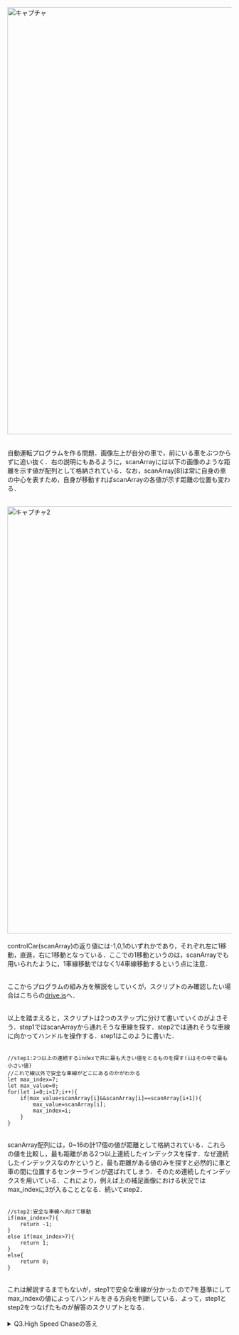 <img width="960" alt="キャプチャ" src="https://user-images.githubusercontent.com/64766627/178144112-1334c2dd-42d2-4a65-9aea-17fd911a0170.png"><br><br>

自動運転プログラムを作る問題．画像左上が自分の車で，前にいる車をぶつからずに追い抜く．右の説明にもあるように，scanArrayには以下の画像のような距離を示す値が配列として格納されている．なお，scanArray\[8\]は常に自身の車の中心を表すため，自身が移動すればscanArrayの各値が示す距離の位置も変わる．<br><br>

<img width="960" alt="キャプチャ2" src="https://user-images.githubusercontent.com/64766627/178144141-05828a05-e814-4554-b911-886ddd63252e.PNG"><br><br>
controlCar(scanArray)の返り値には-1,0,1のいずれかであり，それぞれ左に1移動，直進，右に1移動となっている．ここでの1移動というのは，scanArrayでも用いられたように，1車線移動ではなく1/4車線移動するという点に注意．<br><br>

ここからプログラムの組み方を解説をしていくが，スクリプトのみ確認したい場合はこちらの[drive.js](https://github.com/H0ndh11/CTF/blob/main/GoogleBeginnersQuest/drive.js)へ．<br><br>

以上を踏まえると，スクリプトは2つのステップに分けて書いていくのがよさそう．step1ではscanArrayから通れそうな車線を探す．step2では通れそうな車線に向かってハンドルを操作する．step1はこのように書いた．<br><br>

~~~
//step1:2つ以上の連続するindexで共に最も大きい値をとるものを探す(iはその中で最も小さい値)
//これで線以外で安全な車線がどこにあるのかがわかる
let max_index=7;
let max_value=0;
for(let i=0;i<17;i++){
    if(max_value<scanArray[i]&&scanArray[i]==scanArray[i+1]){
        max_value=scanArray[i];
        max_index=i;
    }
}
~~~
<br>
scanArray配列には，0~16の計17個の値が距離として格納されている．これらの値を比較し，最も距離がある2つ以上連続したインデックスを探す．なぜ連続したインデックスなのかというと，最も距離がある値のみを探すと必然的に車と車の間に位置するセンターラインが選ばれてしまう．そのため連続したインデックスを用いている．これにより，例えば上の補足画像における状況ではmax_indexに3が入ることとなる．続いてstep2．<br><br>

~~~
//step2:安全な車線へ向けて移動
if(max_index<7){
    return -1;
}
else if(max_index>7){
    return 1;
}
else{
    return 0;
}
~~~
<br>
これは解説するまでもないが，step1で安全な車線が分かったので7を基準にしてmax_indexの値によってハンドルをきる方向を判断している．よって，step1とstep2をつなげたものが解答のスクリプトとなる．<br><br>

<details>
<summary>Q3.High Speed Chaseの答え</summary>
CTF{cbe138a2cd7bd97ab726ebd67e3b7126707f3e7f}<br><br>
<img width="960" alt="キャプチャ" src="https://user-images.githubusercontent.com/64766627/178176864-f2466c4b-9215-4ce3-be34-dd7d576bcf5d.png">

</details>